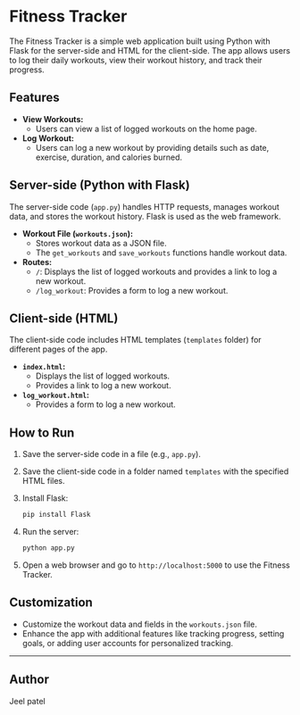# Fitness Tracker

The Fitness Tracker is a simple web application built using Python with Flask for the server-side and HTML for the client-side. The app allows users to log their daily workouts, view their workout history, and track their progress.

## Features

- **View Workouts:**
    - Users can view a list of logged workouts on the home page.
- **Log Workout:**
    - Users can log a new workout by providing details such as date, exercise, duration, and calories burned.

## Server-side (Python with Flask)

The server-side code (`app.py`) handles HTTP requests, manages workout data, and stores the workout history. Flask is used as the web framework.

- **Workout File (`workouts.json`):**
    - Stores workout data as a JSON file.
    - The `get_workouts` and `save_workouts` functions handle workout data.
- **Routes:**
    - `/`: Displays the list of logged workouts and provides a link to log a new workout.
    - `/log_workout`: Provides a form to log a new workout.

## Client-side (HTML)

The client-side code includes HTML templates (`templates` folder) for different pages of the app.

- **`index.html`:**
    - Displays the list of logged workouts.
    - Provides a link to log a new workout.
- **`log_workout.html`:**
    - Provides a form to log a new workout.

## How to Run

1. Save the server-side code in a file (e.g., `app.py`).
2. Save the client-side code in a folder named `templates` with the specified HTML files.
3. Install Flask:
    
    ```bash
    pip install Flask
    
    ```
    
4. Run the server:
    
    ```bash
    python app.py
    
    ```
    
5. Open a web browser and go to `http://localhost:5000` to use the Fitness Tracker.

## Customization

- Customize the workout data and fields in the `workouts.json` file.
- Enhance the app with additional features like tracking progress, setting goals, or adding user accounts for personalized tracking.

---

## **Author**

Jeel patel
